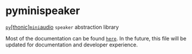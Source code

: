 # pyminispeaker
[`py`[thonic]`mini`audio](https://github.com/irmen/pyminiaudio) `speaker` abstraction library

Most of the documentation can be found [`here`](https://agape-1.github.io/pyminispeaker/). In the future, this file will be updated for documentation and developer experience.
